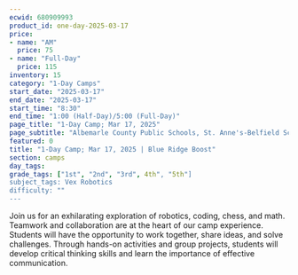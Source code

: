 ```yaml
---
ecwid: 680909993
product_id: one-day-2025-03-17
price:
- name: "AM"
  price: 75
- name: "Full-Day"
  price: 115
inventory: 15
category: "1-Day Camps"
start_date: "2025-03-17"
end_date: "2025-03-17"
start_time: "8:30"
end_time: "1:00 (Half-Day)/5:00 (Full-Day)"
page_title: "1-Day Camp; Mar 17, 2025"
page_subtitle: "Albemarle County Public Schools, St. Anne's-Belfield School"
featured: 0
title: "1-Day Camp; Mar 17, 2025 | Blue Ridge Boost"
section: camps
day_tags: 
grade_tags: ["1st", "2nd", "3rd", 4th", "5th"]
subject_tags: Vex Robotics
difficulty: ""
---
```

Join us for an exhilarating exploration of robotics, coding, chess, and math. Teamwork and collaboration are at the heart of our camp experience. Students will have the opportunity to work together, share ideas, and solve challenges. Through hands-on activities and group projects, students will develop critical thinking skills and learn the importance of effective communication.
